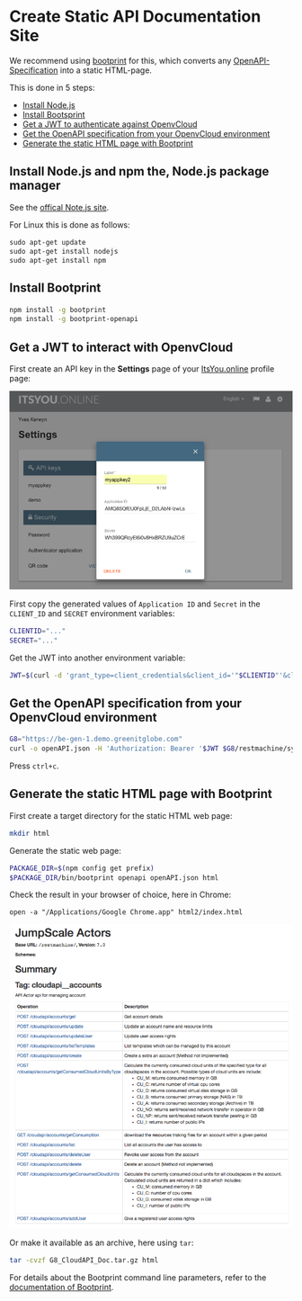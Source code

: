 # Create Static API Documentation Site

We recommend using [bootprint](https://www.npmjs.com/package/bootprint-swagger) for this, which converts any [OpenAPI-Specification](https://en.wikipedia.org/wiki/OpenAPI_Specification) into a static HTML-page.

This is done in 5 steps:

* [Install Node.js](openapi2html.md#install-nodejs)
* [Install Bootsprint](openapi2html.md#install-bootprint)
* [Get a JWT to authenticate against OpenvCloud](openapi2html.md#get-jwt)
* [Get the OpenAPI specification from your OpenvCloud environment](openapi2html.md#get-openapi)
* [Generate the static HTML page with Bootprint](openapi2html.md#generate-html)

## Install Node.js and npm the, Node.js package manager <a id="install-nodejs"></a>

See the [offical Note.js site](https://nodejs.org/en/).

For Linux this is done as follows:

```text
sudo apt-get update
sudo apt-get install nodejs
sudo apt-get install npm
```

## Install Bootprint

```bash
npm install -g bootprint
npm install -g bootprint-openapi
```

## Get a JWT to interact with OpenvCloud <a id="get-jwt"></a>

First create an API key in the **Settings** page of your [ItsYou.online](https://itsyou.online/#/settings) profile page:

![](../../.gitbook/assets/api-key.png)

First copy the generated values of `Application ID` and `Secret` in the `CLIENT_ID` and `SECRET` environment variables:

```bash
CLIENTID="..."
SECRET="..."
```

Get the JWT into another environment variable:

```bash
JWT=$(curl -d 'grant_type=client_credentials&client_id='"$CLIENTID"'&client_secret='"$SECRET"'&response_type=id_token' https://itsyou.online/v1/oauth/access_token)
```

## Get the OpenAPI specification from your OpenvCloud environment <a id="get-openapi"></a>

```bash
G8="https://be-gen-1.demo.greenitglobe.com"
curl -o openAPI.json -H 'Authorization: Bearer '$JWT $G8/restmachine/system/docgenerator/prepareCatalog?actors=&group=cloudapi&format=jsonraw
```

Press `ctrl+c`.

## Generate the static HTML page with Bootprint <a id="generate-html"></a>

First create a target directory for the static HTML web page:

```bash
mkdir html
```

Generate the static web page:

```bash
PACKAGE_DIR=$(npm config get prefix)
$PACKAGE_DIR/bin/bootprint openapi openAPI.json html
```

Check the result in your browser of choice, here in Chrome:

```text
open -a "/Applications/Google Chrome.app" html2/index.html
```

![](../../.gitbook/assets/chrome.png)

Or make it available as an archive, here using `tar`:

```bash
tar -cvzf G8_CloudAPI_Doc.tar.gz html
```

For details about the Bootprint command line parameters, refer to the [documentation of Bootprint](https://github.com/nknapp/bootprint).

